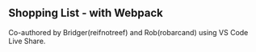 ## Shopping List - with Webpack

Co-authored by Bridger(reifnotreef) and Rob(robarcand) using VS Code Live Share.
